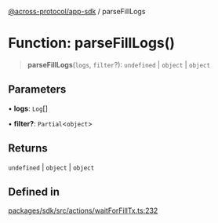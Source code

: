 [@across-protocol/app-sdk](../README.md) / parseFillLogs

# Function: parseFillLogs()

> **parseFillLogs**(`logs`, `filter`?): `undefined` \| `object` \| `object`

## Parameters

• **logs**: `Log`[]

• **filter?**: `Partial`\<`object`\>

## Returns

`undefined` \| `object` \| `object`

## Defined in

[packages/sdk/src/actions/waitForFillTx.ts:232](https://github.com/across-protocol/toolkit/blob/d027d7c23e7230b7b5f439570f9efd60c1d715ce/packages/sdk/src/actions/waitForFillTx.ts#L232)
